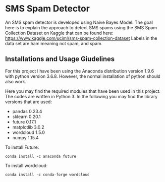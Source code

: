 # SMS Spam Detector
An SMS spam detector is developed using Naive Bayes Model. The goal here is to explain the approach to detect SMS spams using the SMS Spam Collection Dataset on Kaggle that can be found here: https://www.kaggle.com/uciml/sms-spam-collection-dataset
Labels in the data set are ham meaning not spam, and spam.


## Installations and Usage Giudelines
For this project I have been using the Anaconda distribution version 1.9.6 with python version 3.6.8. However, the normal installation of python should also work.

Here you may find the required modules that have been used in this project. The codes are written in Python 3.
In the following you may find the library versions that are used:

* pandas 0.23.4
* sklearn 0.20.1
* future 0.17.1
* matplotlib 3.0.2
* wordcloud 1.5.0
* numpy 1.15.4

To install Future:
```
conda install -c anaconda future 
```

To install wordcloud:
```
conda install -c conda-forge wordcloud
```
